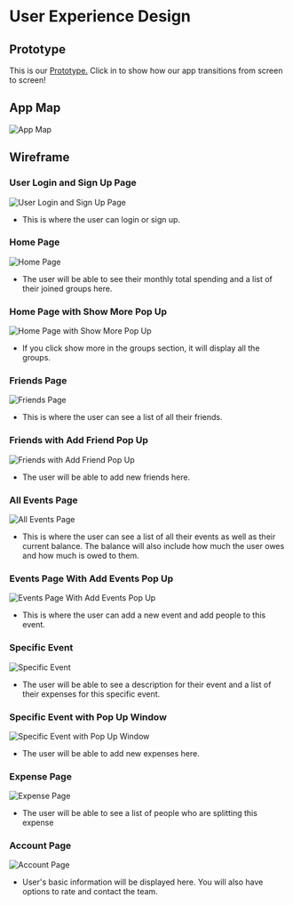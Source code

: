 # User Experience Design

## Prototype

This is our [Prototype.](https://www.figma.com/community/file/1291775374734419469) Click in to show how our app transitions from screen to screen!

## App Map

![App Map](./app_map.png)

## Wireframe

### User Login and Sign Up Page

![User Login and Sign Up Page](./wireframe/UserLoginSignUp.png)

- This is where the user can login or sign up.

### Home Page

![Home Page](./wireframe/HomePage.png)

- The user will be able to see their monthly total spending and a list of their joined groups here.

### Home Page with Show More Pop Up

![Home Page with Show More Pop Up](./wireframe/HomePageShowMorePopUp.png)

- If you click show more in the groups section, it will display all the groups.

### Friends Page

![Friends Page](./wireframe/Friends.png)

- This is where the user can see a list of all their friends.

### Friends with Add Friend Pop Up

![Friends with Add Friend Pop Up](./wireframe/FriendwithAddFriend.png)

- The user will be able to add new friends here.

### All Events Page

![All Events Page](./wireframe/Events.png)

- This is where the user can see a list of all their events as well as their current balance. The balance will also include how much the user owes and how much is owed to them.

### Events Page With Add Events Pop Up

![Events Page With Add Events Pop Up](./wireframe/EventswithAddEvents.png)

- This is where the user can add a new event and add people to this event.

### Specific Event

![Specific Event](./wireframe/SpecificEvent.png)

- The user will be able to see a description for their event and a list of their expenses for this specific event.

### Specific Event with Pop Up Window

![Specific Event with Pop Up Window](./wireframe/EventPagewithAddExpense.png)

- The user will be able to add new expenses here.

### Expense Page

![Expense Page](./wireframe/Expense.png)

- The user will be able to see a list of people who are splitting this expense

### Account Page

![Account Page](./wireframe/Account.png)

- User's basic information will be displayed here. You will also have options to rate and contact the team.